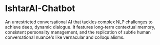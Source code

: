 # IshtarAI-Chatbot
An unrestricted conversational AI that tackles complex NLP challenges to achieve deep, dynamic dialogue. It features long-term contextual memory, consistent personality management, and the replication of subtle human conversational nuance's like vernacular and colloquialisms.

